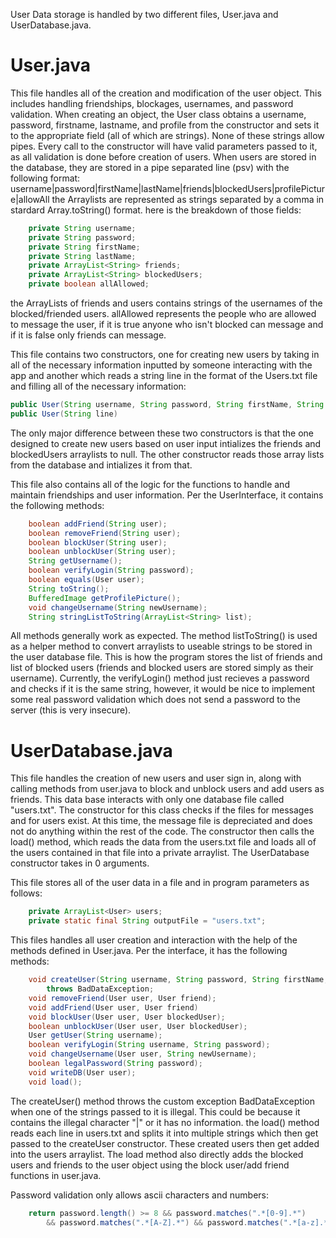 User Data storage is handled by two different files, User.java and UserDatabase.java.

# User.java
This file handles all of the creation and modification of the user object. This includes handling friendships, blockages, usernames,
and password validation. When creating an object, the User class obtains a username, password, firstname, lastname, and profile from the 
constructor and sets it to the appropriate field (all of which are strings). None of these strings allow pipes. Every call to the 
constructor will have valid parameters passed to it, as all validation is done before creation of users. When users are stored in the 
database, they are stored in a pipe separated line (psv) with the following format:
username|password|firstName|lastName|friends|blockedUsers|profilePicture|allowAll
the Arraylists are represented as strings separated by a comma in stardard Array.toString() format. 
here is the breakdown of those fields:
```java
    private String username;
    private String password;
    private String firstName;
    private String lastName;
    private ArrayList<String> friends;
    private ArrayList<String> blockedUsers;
    private boolean allAllowed;
```
the ArrayLists of friends and users contains strings of the usernames of the blocked/friended users. allAllowed represents the people who are allowed to message the user, if it is true anyone who isn't blocked can message and if it is false only friends can message. 

This file contains two constructors, one for creating new users by taking in all of the necessary information inputted by someone interacting with the app and another which reads a string line in the format of the Users.txt file and filling all of the necessary information:
```java
public User(String username, String password, String firstName, String lastName, String profile)
public User(String line)
```
The only major difference between these two constructors is that the one designed to create new users based on user input intializes the friends and blockedUsers arraylists to null. The other constructor reads those array lists from the database and intializes it from that. 

This file also contains all of the logic for the functions to handle and maintain friendships and user information. 
Per the UserInterface, it contains the following methods:
```java
    boolean addFriend(String user);
    boolean removeFriend(String user);
    boolean blockUser(String user);
    boolean unblockUser(String user);
    String getUsername();
    boolean verifyLogin(String password);
    boolean equals(User user);
    String toString();
    BufferedImage getProfilePicture();
    void changeUsername(String newUsername);
    String stringListToString(ArrayList<String> list);
```
All methods generally work as expected. The method listToString() is used as a helper method to convert arraylists to useable strings to be 
stored in the user database file. This is how the program stores the list of friends and list of blocked users 
(friends and blocked users are stored simply as their username). Currently, the verifyLogin() method just recieves a password and checks 
if it is the same string, however, it would be nice to implement some real password validation which does not send a password to the server 
(this is very insecure).

# UserDatabase.java
This file handles the creation of new users and user sign in, along with calling methods from user.java to block and unblock users and 
add users as friends. This data base interacts with only one database file called "users.txt". The constructor for this class checks if the 
files for messages and for users exist. At this time, the message file is depreciated and does not do anything within the rest of the code. 
The constructor then calls the load() method, which reads the data from the users.txt file and loads all of the users contained in that file 
into a private arraylist. The UserDatabase constructor takes in 0 arguments. 

This file stores all of the user data in a file and in program parameters as follows: 
```java
    private ArrayList<User> users;
    private static final String outputFile = "users.txt";
```

This files handles all user creation and interaction with the help of the methods defined in User.java. Per the interface, it has 
the following methods:
```java
    void createUser(String username, String password, String firstName, String lastName, String profilePicture)
        throws BadDataException;
    void removeFriend(User user, User friend);
    void addFriend(User user, User friend)
    void blockUser(User user, User blockedUser);
    boolean unblockUser(User user, User blockedUser);
    User getUser(String username);
    boolean verifyLogin(String username, String password);
    void changeUsername(User user, String newUsername);
    boolean legalPassword(String password);
    void writeDB(User user);
    void load();
```
The createUser() method throws the custom exception BadDataException when one of the strings passed to it is illegal. This could be 
because it contains the illegal character "|" or it has no information. the load() method reads each line in users.txt and splits it 
into multiple strings which then get passed to the createUser constructor. These created users then get added into the users arraylist. 
The load method also directly adds the blocked users and friends to the user object using the block user/add friend functions in user.java. 

Password validation only allows ascii characters and numbers: 
```java
    return password.length() >= 8 && password.matches(".*[0-9].*") 
        && password.matches(".*[A-Z].*") && password.matches(".*[a-z].*");
```
